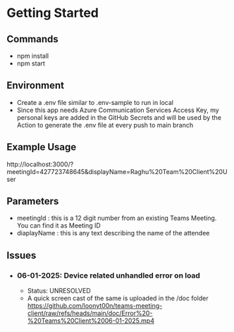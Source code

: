 # Getting Started

## Commands
- npm install
- npm start

## Environment
- Create a .env file similar to .env-sample to run in local
- Since this app needs Azure Communication Services Access Key, my personal keys are added in the GitHub Secrets and will be used by the Action to generate the .env file at every push to main branch

## Example Usage
http://localhost:3000/?meetingId=427723748645&displayName=Raghu%20Team%20Client%20User

## Parameters
- meetingId : this is a 12 digit number from an existing Teams Meeting. You can find it as Meeting ID
- diaplayName : this is any text describing the name of the attendee



## Issues 
- ### 06-01-2025: Device related unhandled error on load
    - Status: UNRESOLVED
    - A quick screen cast of the same is uploaded in the /doc folder https://github.com/loonyt00n/teams-meeting-client/raw/refs/heads/main/doc/Error%20-%20Teams%20Client%2006-01-2025.mp4
  